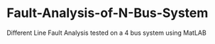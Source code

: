 # Fault-Analysis-of-N-Bus-System
Different Line Fault Analysis tested on a 4 bus system using MatLAB
